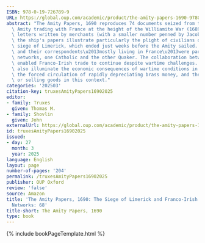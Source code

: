 ```yaml
---
ISBN: 978-0-19-726789-9
URL: https://global.oup.com/academic/product/the-amity-papers-1690-9780197267899?q=978-0-19-726789-9&cc=ie&lang=en
abstract: "The Amity Papers, 1690 reproduces 74 documents seized from the Irish vessel\
  \ Amity trading with France at the height of the Williamite War (1689-1691). Mostly\
  \ letters written by merchants (with a smaller number penned by Jacobite soldiers),\
  \ the ship's papers illustrate particularly the plight of civilians during the 1690\
  \ siege of Limerick, which ended just weeks before the Amity sailed. The writers\
  \ and their correspondents\u2013mostly living in France\u2013were part of two mercantile\
  \ networks, one Catholic and the other Quaker. The collaboration between the two\
  \ enabled Franco-Irish trade to continue despite wartime challenges. The letters\
  \ also illuminate the economic consequences of wartime conditions in Ireland: requisitioning,\
  \ the forced circulation of rapidly depreciating brass money, and the risks of buying\
  \ or selling goods in this context."
categories: '202503'
citation-key: truxesAmityPapers16902025
editor:
- family: Truxes
  given: Thomas M.
- family: Shovlin
  given: John
externalUrl: https://global.oup.com/academic/product/the-amity-papers-1690-9780197267899?q=978-0-19-726789-9&cc=ie&lang=en
id: truxesAmityPapers16902025
issued:
- day: 27
  month: 3
  year: 2025
language: English
layout: page
number-of-pages: '204'
permalink: /truxesAmityPapers16902025
publisher: OUP Oxford
review: 'false'
source: Amazon
title: 'The Amity Papers, 1690: The Siege of Limerick and Franco-Irish Mercantile
  Networks: 68'
title-short: The Amity Papers, 1690
type: book
---
```

{% include bookPageTemplate.html %}